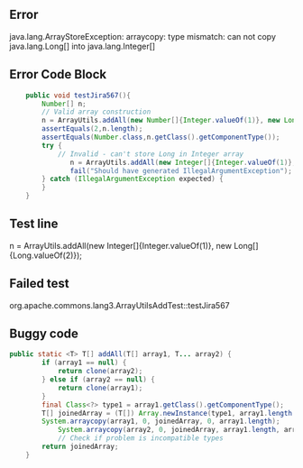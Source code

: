 

## Error
java.lang.ArrayStoreException: arraycopy: type mismatch: can not copy java.lang.Long[] into java.lang.Integer[]

## Error Code Block
```java
    public void testJira567(){
        Number[] n;
        // Valid array construction
        n = ArrayUtils.addAll(new Number[]{Integer.valueOf(1)}, new Long[]{Long.valueOf(2)});
        assertEquals(2,n.length);
        assertEquals(Number.class,n.getClass().getComponentType());
        try {
            // Invalid - can't store Long in Integer array
               n = ArrayUtils.addAll(new Integer[]{Integer.valueOf(1)}, new Long[]{Long.valueOf(2)});
               fail("Should have generated IllegalArgumentException");
        } catch (IllegalArgumentException expected) {
        }
    }
```

## Test line
n = ArrayUtils.addAll(new Integer[]{Integer.valueOf(1)}, new Long[]{Long.valueOf(2)});

## Failed test
org.apache.commons.lang3.ArrayUtilsAddTest::testJira567

## Buggy code
```java
public static <T> T[] addAll(T[] array1, T... array2) {
        if (array1 == null) {
            return clone(array2);
        } else if (array2 == null) {
            return clone(array1);
        }
        final Class<?> type1 = array1.getClass().getComponentType();
        T[] joinedArray = (T[]) Array.newInstance(type1, array1.length + array2.length);
        System.arraycopy(array1, 0, joinedArray, 0, array1.length);
            System.arraycopy(array2, 0, joinedArray, array1.length, array2.length);
            // Check if problem is incompatible types
        return joinedArray;
    }
```